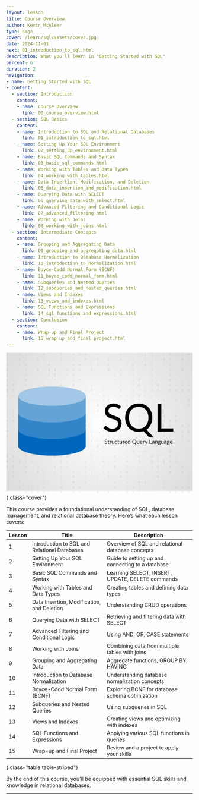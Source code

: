 ```yaml
---
layout: lesson
title: Course Overview
author: Kevin McAleer
type: page
cover: /learn/sql/assets/cover.jpg
date: 2024-11-01
next: 01_introduction_to_sql.html
description: What you'll learn in "Getting Started with SQL"
percent: 6
duration: 2
navigation:
- name: Getting Started with SQL
- content:
  - section: Introduction
    content:
    - name: Course Overview
      link: 00_course_overview.html
  - section: SQL Basics
    content:
    - name: Introduction to SQL and Relational Databases
      link: 01_introduction_to_sql.html
    - name: Setting Up Your SQL Environment
      link: 02_setting_up_environment.html
    - name: Basic SQL Commands and Syntax
      link: 03_basic_sql_commands.html
    - name: Working with Tables and Data Types
      link: 04_working_with_tables.html
    - name: Data Insertion, Modification, and Deletion
      link: 05_data_insertion_and_modification.html
    - name: Querying Data with SELECT
      link: 06_querying_data_with_select.html
    - name: Advanced Filtering and Conditional Logic
      link: 07_advanced_filtering.html
    - name: Working with Joins
      link: 08_working_with_joins.html
  - section: Intermediate Concepts
    content:
    - name: Grouping and Aggregating Data
      link: 09_grouping_and_aggregating_data.html
    - name: Introduction to Database Normalization
      link: 10_introduction_to_normalization.html
    - name: Boyce-Codd Normal Form (BCNF)
      link: 11_boyce_codd_normal_form.html
    - name: Subqueries and Nested Queries
      link: 12_subqueries_and_nested_queries.html
    - name: Views and Indexes
      link: 13_views_and_indexes.html
    - name: SQL Functions and Expressions
      link: 14_sql_functions_and_expressions.html
  - section: Conclusion
    content:
    - name: Wrap-up and Final Project
      link: 15_wrap_up_and_final_project.html
---
```



![cover](assets/cover.jpg){:class="cover"}

This course provides a foundational understanding of SQL, database management, and relational database theory. Here’s what each lesson covers:

Lesson | Title                                      | Description
-------|--------------------------------------------|----------------------------------------------------
1      | Introduction to SQL and Relational Databases | Overview of SQL and relational database concepts
2      | Setting Up Your SQL Environment              | Guide to setting up and connecting to a database
3      | Basic SQL Commands and Syntax                | Learning SELECT, INSERT, UPDATE, DELETE commands
4      | Working with Tables and Data Types           | Creating tables and defining data types
5      | Data Insertion, Modification, and Deletion   | Understanding CRUD operations
6      | Querying Data with SELECT                    | Retrieving and filtering data with SELECT
7      | Advanced Filtering and Conditional Logic     | Using AND, OR, CASE statements
8      | Working with Joins                           | Combining data from multiple tables with joins
9      | Grouping and Aggregating Data                | Aggregate functions, GROUP BY, HAVING
10     | Introduction to Database Normalization       | Understanding database normalization concepts
11     | Boyce-Codd Normal Form (BCNF)                | Exploring BCNF for database schema optimization
12     | Subqueries and Nested Queries                | Using subqueries in SQL
13     | Views and Indexes                            | Creating views and optimizing with indexes
14     | SQL Functions and Expressions                | Applying various SQL functions in queries
15     | Wrap-up and Final Project                    | Review and a project to apply your skills
{:class="table table-striped"}

By the end of this course, you'll be equipped with essential SQL skills and knowledge in relational databases.

---
